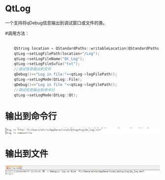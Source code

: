 # QtLog
一个支持将qDebug信息输出到调试窗口或文件的类。

#调用方法：
```c

    QString location = QStandardPaths::writableLocation(QStandardPaths::AppConfigLocation);
    qtLog->setLogFilePath(location+"/Log");
    qtLog->setLogFileName("Qt_Log");
    qtLog->setLogFileSufix("txt");
    //调试信息输出到文件
    qDebug()<<"Log in file:"<<qtLog->logFilePath();
    qtLog->setLogMode(QtLog::File);
    qDebug()<<"Log in file "<<qtLog->logFilePath();
    //调试信息输出到命令行
    qtLog->setLogMode(QtLog::Qt);
```

# 输出到命令行
![img](https://github.com/alvin-xian/QtLog/blob/master/QtLog/log-commandline.jpg)

# 输出到文件
![img](https://github.com/alvin-xian/QtLog/blob/master/QtLog/log-file.jpg)
